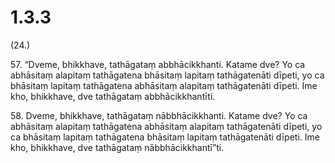 # 1.3.3

(24.)

57\. “Dveme, bhikkhave, tathāgataṃ abbhācikkhanti. Katame dve? Yo ca abhāsitaṃ alapitaṃ tathāgatena bhāsitaṃ lapitaṃ tathāgatenāti dīpeti, yo ca bhāsitaṃ lapitaṃ tathāgatena abhāsitaṃ alapitaṃ tathāgatenāti dīpeti. Ime kho, bhikkhave, dve tathāgataṃ abbhācikkhantīti.

58\. Dveme, bhikkhave, tathāgataṃ nābbhācikkhanti. Katame dve? Yo ca abhāsitaṃ alapitaṃ tathāgatena abhāsitaṃ alapitaṃ tathāgatenāti dīpeti, yo ca bhāsitaṃ lapitaṃ tathāgatena bhāsitaṃ lapitaṃ tathāgatenāti dīpeti. Ime kho, bhikkhave, dve tathāgataṃ nābbhācikkhantī”ti.
